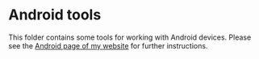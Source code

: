 # Android tools
This folder contains some tools for working with Android devices.
Please see the
[Android page of my website](https://agx.fi/it/android.html)
for further instructions.
